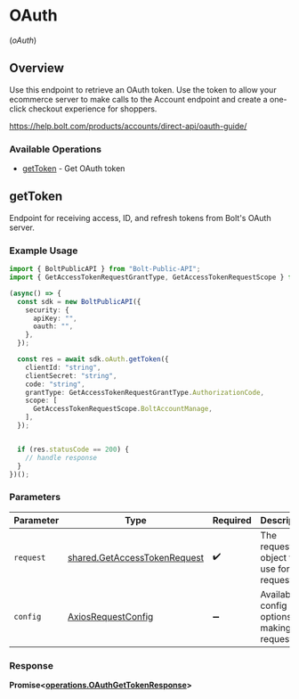 # OAuth
(*oAuth*)

## Overview

Use this endpoint to retrieve an OAuth token. Use the token to allow your ecommerce server to make calls to the Account
endpoint and create a one-click checkout experience for shoppers.


<https://help.bolt.com/products/accounts/direct-api/oauth-guide/>
### Available Operations

* [getToken](#gettoken) - Get OAuth token

## getToken

Endpoint for receiving access, ID, and refresh tokens from Bolt's OAuth server.

### Example Usage

```typescript
import { BoltPublicAPI } from "Bolt-Public-API";
import { GetAccessTokenRequestGrantType, GetAccessTokenRequestScope } from "Bolt-Public-API/dist/sdk/models/shared";

(async() => {
  const sdk = new BoltPublicAPI({
    security: {
      apiKey: "",
      oauth: "",
    },
  });

  const res = await sdk.oAuth.getToken({
    clientId: "string",
    clientSecret: "string",
    code: "string",
    grantType: GetAccessTokenRequestGrantType.AuthorizationCode,
    scope: [
      GetAccessTokenRequestScope.BoltAccountManage,
    ],
  });


  if (res.statusCode == 200) {
    // handle response
  }
})();
```

### Parameters

| Parameter                                                                    | Type                                                                         | Required                                                                     | Description                                                                  |
| ---------------------------------------------------------------------------- | ---------------------------------------------------------------------------- | ---------------------------------------------------------------------------- | ---------------------------------------------------------------------------- |
| `request`                                                                    | [shared.GetAccessTokenRequest](../../models/shared/getaccesstokenrequest.md) | :heavy_check_mark:                                                           | The request object to use for the request.                                   |
| `config`                                                                     | [AxiosRequestConfig](https://axios-http.com/docs/req_config)                 | :heavy_minus_sign:                                                           | Available config options for making requests.                                |


### Response

**Promise<[operations.OAuthGetTokenResponse](../../models/operations/oauthgettokenresponse.md)>**

